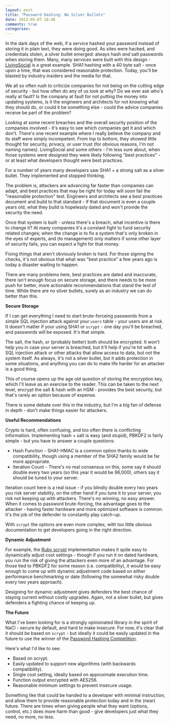 ```yaml
---
layout: post
title: "Password Hashing: No Silver Bullets"
date: 2013-05-07 18:48
comments: true
categories: 
---
```


In the dark days of the web, if a service hashed your password instead of storing it in plain text, they were doing good. As sites were hacked, and credentials stolen, a silver bullet emerged: always hash *and* salt passwords when storing them. Many, many services were built with this design - [LivingSocial](http://arstechnica.com/security/2013/04/why-livingsocials-50-million-password-breach-is-graver-than-you-may-think/) is a great example. SHA1 hashing with a 40 byte salt - once upon a time, that was considered reasonable protection. Today, you'll be blasted by industry insiders and the media for that.

We all so often rush to criticize companies for not being on the cutting edge of security - but how often do any of us look at why? Do we ever ask who's really at fault? Is the company at fault for not putting the money into updating systems, is it the engineers and architects for not knowing what they should do, or could it be something else - could the advice companies receive be part of the problem?

Looking at some recent breaches and the overall security position of the companies involved - it's easy to see which companies get it and which don't. There's one recent example where I really believe the company and its staff were simply incompetent. From top to bottom, they showed little thought for security, privacy, or user trust (for obvious reasons, I'm not naming names). LivingSocial and some others - I'm less sure about, when those systems were designed they were likely following "best practices" - or at least what developers thought were best practices.

For a number of years many developers saw SHA1 + a strong salt as a silver bullet. They implemented and stopped thinking.

The problem is, attackers are advancing far faster than companies can adapt, and best practices that may be right for today will soon fail the "reasonable protection" test. Engineers and architects see a best practices document and build to that standard - if that document is even a couple years old, what they build is hopelessly dated and won't provide the security the need.

Once that system is built - unless there's a breach, what incentive is there to change it? At many companies it's a constant fight to fund security related changes; when the change is to fix a system that's only broken in the eyes of experts, and (to management) only matters if some other layer of security fails, you can expect a fight for that money.

Fixing things that aren't obviously broken is hard. For those signing the checks, it's not obvious that what was "best practice" a few years ago is today a disaster waiting to happen.

There are many problems here, best practices are dated and inaccurate, there isn't enough focus on secure storage, and there needs to be more push for better, more actionable recommendations that stand the test of time. While there are no silver bullets, surely as an industry we can do better than this.

**Secure Storage**

If I can get everything I need to start brute-forceing passwords from a simple SQL injection attack against your `users` table - your users are at risk. It doesn't matter if your using SHA1 or `scrypt` - one day you'll be breached, and passwords will be exposed. It's that simple. 

The salt, the hash, or (probably better) both should be encrypted. It won't help you in case your server is breached, but it'll help if you're hit with a SQL injection attack or other attacks that allow access to data, but not the system itself. As always, it's not a silver bullet, but it adds protection in some situations, and anything you can do to make life harder for an attacker is a good thing.

This of course opens up the age old question of storing the encryption key, which I'll leave as an exercise to the reader. This can be taken to the next level, encrypt the salt & hash with an HSM - provides the best security, but that's rarely an option because of expense.

There is some debate over this in the industry, but I'm a big fan of defense in depth - don't make things easier for attackers.

**Useful Recommendations**

Crypto is hard, often confusing, and too often there is conflicting information. Implementing hash + salt is easy (and stupid), PBKDF2 is fairly simple - but you have to answer a couple questions:

* Hash Function - SHA1-HMAC is a common option thanks to wide compatibility, though using a member of the SHA2 family would be far more appropriate.
* Iteration Count - There's no real consensus on this, some say it should double every two years (so this year it would be 96,000), others say it should be tuned to your server.

Iteration count here is a real issue - if you blindly double every two years you risk server stability, on the other hand if you tune it to your server, you risk not keeping up with attackers. There's no winning, no easy answer. When it comes to password brute-forcing, the advantage goes to the attacker - having faster hardware and more optimized software is common. It's the job of the defender to constantly play catch-up.

With `scrypt` the options are even more complex, with too little obvious documentation to get developers going in the right direction.

**Dynamic Adjustment**

For example, the [Ruby scrypt](https://github.com/pbhogan/scrypt) implementation makes it quite easy to dynamically adjust cost settings - though if you run it on dated hardware, you run the risk of giving the attackers even more of an advantage. For those tied to PBKDF2 for some reason (i.e. compatibility), it would be easy enough to come up with dynamic adjustment code based on either performance benchmarking or date (following the somewhat risky double every two years approach).

Designing for dynamic adjustment gives defenders the best chance of staying current without costly upgrades. Again, not a silver bullet, but gives defenders a fighting chance of keeping up.

**The Future**

What I've been looking for is a strongly opinionated library in the spirit of NaCl - secure by default, and hard to make insecure. For now, it's clear that it should be based on `scrypt` - but ideally it could be easily updated in the future to use the winner of the [Password Hashing Competition](https://password-hashing.net/).

Here's what I'd like to see:

* Based on scrypt.
* Easily updated to support new algorithms (with backwards compatibility).
* Single cost setting, ideally based on approximate execution time.
* Function output encrypted with AES256.
* Reasonable minimum settings to prevent insecure usage.

Something like that could be handed to a developer with minimal instruction, and allow them to provide reasonable protection today and in the (near) future. There are times when giving people what they want (options, control, etc.) does more harm than good - give developers just what they need, no more, no less.
